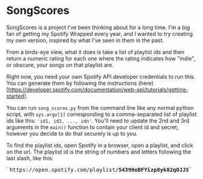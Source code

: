 # SongScores

SongScores is a project I've been thinking about for a long time. I'm a big fan of getting my Spotify Wrapped every year, and I wanted to try creating my own version, inspired by what I've seen in them in the past.

From a birds-eye view, what it does is take a list of playlist ids and then return a numeric rating for each one where the rating indicates how "indie", or obscure, your songs on that playlist are. 

Right now, you need your own Spotify API developer credentials to run this. You can generate them by following the instructions (here)[https://developer.spotify.com/documentation/web-api/tutorials/getting-started]. 

You can run `song_scores.py` from the command line like any normal python script, with `sys.argv[1]` corresponding to a comma-separated list of playlist ids like this: `'id1, id2, ..., idn'`. You'll need to update the 2nd and 3rd arguments in the `main()` function to contain your client id and secret; however you decide to do that securely is up to you.

To find the playlist ids, open Spotify in a browser, open a playlist, and click on the url. The playlist id is the string of numbers and letters following the last slash, like this: 
<pre>
`https://open.spotify.com/playlist/<b>5439HoBFYizp8yk82qOJJS<b>`
</pre>